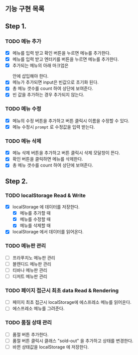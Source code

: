 
## 기능 구현 목록
## Step 1.
### TODO 메뉴 추가
- [X] 메뉴를 입력 받고 확인 버튼을 누르면 메뉴를 추가한다.
- [X] 메뉴를 입력 받고 엔터키를 버튼을 누르면 메뉴를 추가한다.
- [X] 추가되는 메뉴의 아래 마크업은 <ul id="espresso-menu-list" class="mt-3 pl-0"></ul> 안에 삽입해야 한다.
- [X] 메뉴가 추가되면 input은 빈값으로 초기화 된다.
- [X] 총 메뉴 갯수를 count 하여 상단에 보여준다.
- [X] 빈 값을 추가하는 경우 추가되지 않는다.

### TODO 메뉴 수정
- [X] 메뉴의 수정 버튼을 추가하고 버튼 클릭시 이름을 수정할 수 있다.
- [X] 메뉴 수정시 `prompt` 로 수정값을 입력 받는다.

### TODO 메뉴 삭제
- [X] 메뉴 삭제 버튼을 추가하고 버튼 클릭시 삭제 모달창이 뜬다.
- [X] 확인 버튼을 클릭하면 메뉴를 삭제한다.
- [X] 총 메뉴 갯수를 count 하여 상단에 보여준다.

## Step 2.
### TODO localStorage Read & Write
- [X] localStorage 에 데이터를 저장한다.
  - [X] 메뉴를 추가할 때
  - [X] 메뉴를 수정할 때
  - [X] 메뉴를 삭제할 때
- [X] localStorage 에서 데이터를 읽어온다.

### TODO 메뉴판 관리 
- [ ] 프라푸치노 메뉴판 관리
- [ ] 블렌디드 메뉴판 관리
- [ ] 티바나 메뉴판 관리
- [ ] 디저트 메뉴판 관리

### TODO 페이지 접근시 최초 data Read & Rendering
- [ ] 페이지 최초 접근시 localStorage에 에스프레소 메뉴를 읽어온다.
- [ ] 에스프레소 메뉴를 그려준다.

### TODO 품질 상태 관리
- [ ] 품절 버튼 추가한다.
- [ ] 품절 버튼 클릭시 클래스 "sold-out" 을 추가하고 상태를 변경한다.
- [ ] 바뀐 상태값을 localStorage 에 저장한다.